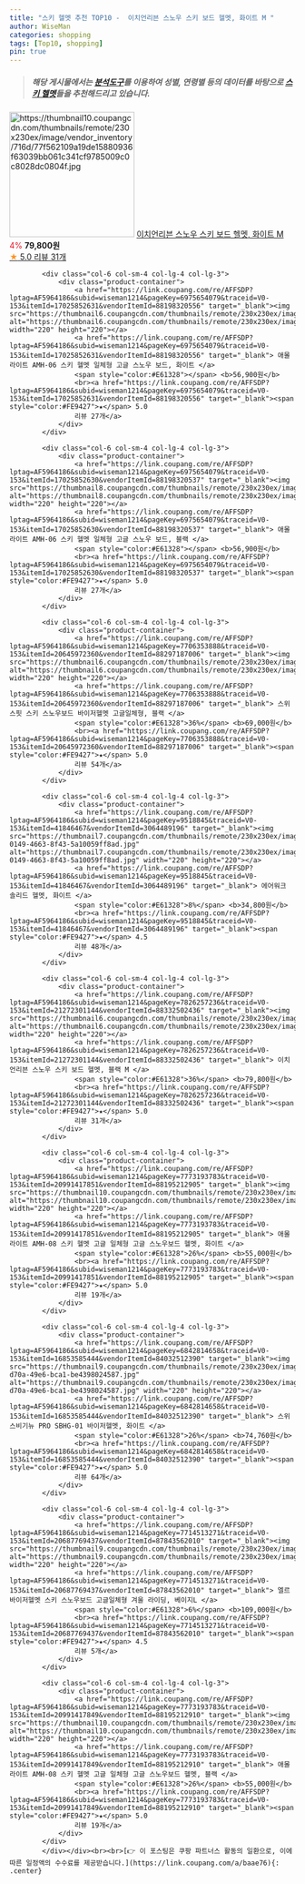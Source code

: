 ```yaml
---
title: "스키 헬멧 추천 TOP10 -  이치언리븐 스노우 스키 보드 헬멧, 화이트 M "
author: WiseMan
categories: shopping
tags: [Top10, shopping]
pin: true
---
```


> ##### 해당 게시물에서는 [**분석도구**](https://itemscout.io/)를 이용하여 **성별**, **연령별** 등의 데이터를 바탕으로 [**스키 헬멧**](https://link.coupang.com/a/baae76)들을 추천해드리고 있습니다.
<div class="container"><div class="row">
            <div class="col-6 col-sm-4 col-lg-4 col-lg-3">
                <div class="product-container">
                    <a href="https://link.coupang.com/re/AFFSDP?lptag=AF5964186&subid=wiseman1214&pageKey=7826257236&traceid=V0-153&itemId=21272301139&vendorItemId=88332502423" target="_blank"><img src="https://thumbnail10.coupangcdn.com/thumbnails/remote/230x230ex/image/vendor_inventory/716d/77f562109a19de15880936f63039bb061c341cf9785009c0c8028dc0804f.jpg" alt="https://thumbnail10.coupangcdn.com/thumbnails/remote/230x230ex/image/vendor_inventory/716d/77f562109a19de15880936f63039bb061c341cf9785009c0c8028dc0804f.jpg" width="220" height="220"></a>
                    <a href="https://link.coupang.com/re/AFFSDP?lptag=AF5964186&subid=wiseman1214&pageKey=7826257236&traceid=V0-153&itemId=21272301139&vendorItemId=88332502423" target="_blank"> 이치언리븐 스노우 스키 보드 헬멧, 화이트 M </a>
                    <span style="color:#E61328">4%</span> <b>79,800원</b>
                    <br><a href="https://link.coupang.com/re/AFFSDP?lptag=AF5964186&subid=wiseman1214&pageKey=7826257236&traceid=V0-153&itemId=21272301139&vendorItemId=88332502423" target="_blank"><span style="color:#FE9427">★</span> 5.0
                    리뷰 31개</a>
                </div>
            </div>
            
            <div class="col-6 col-sm-4 col-lg-4 col-lg-3">
                <div class="product-container">
                    <a href="https://link.coupang.com/re/AFFSDP?lptag=AF5964186&subid=wiseman1214&pageKey=6975654079&traceid=V0-153&itemId=17025852631&vendorItemId=88198320556" target="_blank"><img src="https://thumbnail6.coupangcdn.com/thumbnails/remote/230x230ex/image/vendor_inventory/f88c/eb1b8796003cfea282abbd91d84a92b5cfd69f17631d93771b9fca16ea7f.jpg" alt="https://thumbnail6.coupangcdn.com/thumbnails/remote/230x230ex/image/vendor_inventory/f88c/eb1b8796003cfea282abbd91d84a92b5cfd69f17631d93771b9fca16ea7f.jpg" width="220" height="220"></a>
                    <a href="https://link.coupang.com/re/AFFSDP?lptag=AF5964186&subid=wiseman1214&pageKey=6975654079&traceid=V0-153&itemId=17025852631&vendorItemId=88198320556" target="_blank"> 애몰라이트 AMH-06 스키 헬멧 일체형 고글 스노우 보드, 화이트 </a>
                    <span style="color:#E61328"></span> <b>56,900원</b>
                    <br><a href="https://link.coupang.com/re/AFFSDP?lptag=AF5964186&subid=wiseman1214&pageKey=6975654079&traceid=V0-153&itemId=17025852631&vendorItemId=88198320556" target="_blank"><span style="color:#FE9427">★</span> 5.0
                    리뷰 27개</a>
                </div>
            </div>
            
            <div class="col-6 col-sm-4 col-lg-4 col-lg-3">
                <div class="product-container">
                    <a href="https://link.coupang.com/re/AFFSDP?lptag=AF5964186&subid=wiseman1214&pageKey=6975654079&traceid=V0-153&itemId=17025852630&vendorItemId=88198320537" target="_blank"><img src="https://thumbnail8.coupangcdn.com/thumbnails/remote/230x230ex/image/vendor_inventory/7ed5/bd269f794d836556d2c967f350b01fd1053efe2b831217c438f0050a9459.jpg" alt="https://thumbnail8.coupangcdn.com/thumbnails/remote/230x230ex/image/vendor_inventory/7ed5/bd269f794d836556d2c967f350b01fd1053efe2b831217c438f0050a9459.jpg" width="220" height="220"></a>
                    <a href="https://link.coupang.com/re/AFFSDP?lptag=AF5964186&subid=wiseman1214&pageKey=6975654079&traceid=V0-153&itemId=17025852630&vendorItemId=88198320537" target="_blank"> 애몰라이트 AMH-06 스키 헬멧 일체형 고글 스노우 보드, 블랙 </a>
                    <span style="color:#E61328"></span> <b>56,900원</b>
                    <br><a href="https://link.coupang.com/re/AFFSDP?lptag=AF5964186&subid=wiseman1214&pageKey=6975654079&traceid=V0-153&itemId=17025852630&vendorItemId=88198320537" target="_blank"><span style="color:#FE9427">★</span> 5.0
                    리뷰 27개</a>
                </div>
            </div>
            
            <div class="col-6 col-sm-4 col-lg-4 col-lg-3">
                <div class="product-container">
                    <a href="https://link.coupang.com/re/AFFSDP?lptag=AF5964186&subid=wiseman1214&pageKey=7706353888&traceid=V0-153&itemId=20645972360&vendorItemId=88297187006" target="_blank"><img src="https://thumbnail6.coupangcdn.com/thumbnails/remote/230x230ex/image/vendor_inventory/33c8/ee5a35968834652ca12d7e3da81e5da0acbfdfc7d02e67e8721f30982e8f.jpg" alt="https://thumbnail6.coupangcdn.com/thumbnails/remote/230x230ex/image/vendor_inventory/33c8/ee5a35968834652ca12d7e3da81e5da0acbfdfc7d02e67e8721f30982e8f.jpg" width="220" height="220"></a>
                    <a href="https://link.coupang.com/re/AFFSDP?lptag=AF5964186&subid=wiseman1214&pageKey=7706353888&traceid=V0-153&itemId=20645972360&vendorItemId=88297187006" target="_blank"> 스위스핏 스키 스노우보드 바이저헬멧 고글일체형, 블랙 </a>
                    <span style="color:#E61328">36%</span> <b>69,000원</b>
                    <br><a href="https://link.coupang.com/re/AFFSDP?lptag=AF5964186&subid=wiseman1214&pageKey=7706353888&traceid=V0-153&itemId=20645972360&vendorItemId=88297187006" target="_blank"><span style="color:#FE9427">★</span> 5.0
                    리뷰 54개</a>
                </div>
            </div>
            
            <div class="col-6 col-sm-4 col-lg-4 col-lg-3">
                <div class="product-container">
                    <a href="https://link.coupang.com/re/AFFSDP?lptag=AF5964186&subid=wiseman1214&pageKey=9518845&traceid=V0-153&itemId=41846467&vendorItemId=3064489196" target="_blank"><img src="https://thumbnail7.coupangcdn.com/thumbnails/remote/230x230ex/image/vendor_inventory/images/2016/11/09/10/5/a6389fd0-0149-4663-8f43-5a10059ff8ad.jpg" alt="https://thumbnail7.coupangcdn.com/thumbnails/remote/230x230ex/image/vendor_inventory/images/2016/11/09/10/5/a6389fd0-0149-4663-8f43-5a10059ff8ad.jpg" width="220" height="220"></a>
                    <a href="https://link.coupang.com/re/AFFSDP?lptag=AF5964186&subid=wiseman1214&pageKey=9518845&traceid=V0-153&itemId=41846467&vendorItemId=3064489196" target="_blank"> 에어워크 솔리드 헬멧, 화이트 </a>
                    <span style="color:#E61328">8%</span> <b>34,800원</b>
                    <br><a href="https://link.coupang.com/re/AFFSDP?lptag=AF5964186&subid=wiseman1214&pageKey=9518845&traceid=V0-153&itemId=41846467&vendorItemId=3064489196" target="_blank"><span style="color:#FE9427">★</span> 4.5
                    리뷰 48개</a>
                </div>
            </div>
            
            <div class="col-6 col-sm-4 col-lg-4 col-lg-3">
                <div class="product-container">
                    <a href="https://link.coupang.com/re/AFFSDP?lptag=AF5964186&subid=wiseman1214&pageKey=7826257236&traceid=V0-153&itemId=21272301144&vendorItemId=88332502436" target="_blank"><img src="https://thumbnail6.coupangcdn.com/thumbnails/remote/230x230ex/image/vendor_inventory/42f1/dcd58cfb80720d707d33a6f5ae889d5999c33a59d6ed3d2983f9c37c03d1.jpg" alt="https://thumbnail6.coupangcdn.com/thumbnails/remote/230x230ex/image/vendor_inventory/42f1/dcd58cfb80720d707d33a6f5ae889d5999c33a59d6ed3d2983f9c37c03d1.jpg" width="220" height="220"></a>
                    <a href="https://link.coupang.com/re/AFFSDP?lptag=AF5964186&subid=wiseman1214&pageKey=7826257236&traceid=V0-153&itemId=21272301144&vendorItemId=88332502436" target="_blank"> 이치언리븐 스노우 스키 보드 헬멧, 블랙 M </a>
                    <span style="color:#E61328">36%</span> <b>79,800원</b>
                    <br><a href="https://link.coupang.com/re/AFFSDP?lptag=AF5964186&subid=wiseman1214&pageKey=7826257236&traceid=V0-153&itemId=21272301144&vendorItemId=88332502436" target="_blank"><span style="color:#FE9427">★</span> 5.0
                    리뷰 31개</a>
                </div>
            </div>
            
            <div class="col-6 col-sm-4 col-lg-4 col-lg-3">
                <div class="product-container">
                    <a href="https://link.coupang.com/re/AFFSDP?lptag=AF5964186&subid=wiseman1214&pageKey=7773193783&traceid=V0-153&itemId=20991417851&vendorItemId=88195212905" target="_blank"><img src="https://thumbnail10.coupangcdn.com/thumbnails/remote/230x230ex/image/vendor_inventory/6a6e/e9828a933e7d54b80d8dcc3d3e8108e2c2ca2cd30df7cb610aa7fd82b930.jpg" alt="https://thumbnail10.coupangcdn.com/thumbnails/remote/230x230ex/image/vendor_inventory/6a6e/e9828a933e7d54b80d8dcc3d3e8108e2c2ca2cd30df7cb610aa7fd82b930.jpg" width="220" height="220"></a>
                    <a href="https://link.coupang.com/re/AFFSDP?lptag=AF5964186&subid=wiseman1214&pageKey=7773193783&traceid=V0-153&itemId=20991417851&vendorItemId=88195212905" target="_blank"> 애몰라이트 AMH-08 스키 헬멧 고글 일체형 고글 스노우보드 헬멧, 화이트 </a>
                    <span style="color:#E61328">26%</span> <b>55,000원</b>
                    <br><a href="https://link.coupang.com/re/AFFSDP?lptag=AF5964186&subid=wiseman1214&pageKey=7773193783&traceid=V0-153&itemId=20991417851&vendorItemId=88195212905" target="_blank"><span style="color:#FE9427">★</span> 5.0
                    리뷰 19개</a>
                </div>
            </div>
            
            <div class="col-6 col-sm-4 col-lg-4 col-lg-3">
                <div class="product-container">
                    <a href="https://link.coupang.com/re/AFFSDP?lptag=AF5964186&subid=wiseman1214&pageKey=6842814658&traceid=V0-153&itemId=16853585444&vendorItemId=84032512390" target="_blank"><img src="https://thumbnail9.coupangcdn.com/thumbnails/remote/230x230ex/image/retail/images/2022/11/24/13/1/52ca3c0f-d70a-49e6-bca1-be4398024587.jpg" alt="https://thumbnail9.coupangcdn.com/thumbnails/remote/230x230ex/image/retail/images/2022/11/24/13/1/52ca3c0f-d70a-49e6-bca1-be4398024587.jpg" width="220" height="220"></a>
                    <a href="https://link.coupang.com/re/AFFSDP?lptag=AF5964186&subid=wiseman1214&pageKey=6842814658&traceid=V0-153&itemId=16853585444&vendorItemId=84032512390" target="_blank"> 스위스비기뉴 PRO SBHG-01 바이저헬멧, 화이트 </a>
                    <span style="color:#E61328">26%</span> <b>74,760원</b>
                    <br><a href="https://link.coupang.com/re/AFFSDP?lptag=AF5964186&subid=wiseman1214&pageKey=6842814658&traceid=V0-153&itemId=16853585444&vendorItemId=84032512390" target="_blank"><span style="color:#FE9427">★</span> 5.0
                    리뷰 64개</a>
                </div>
            </div>
            
            <div class="col-6 col-sm-4 col-lg-4 col-lg-3">
                <div class="product-container">
                    <a href="https://link.coupang.com/re/AFFSDP?lptag=AF5964186&subid=wiseman1214&pageKey=7714513271&traceid=V0-153&itemId=20687769437&vendorItemId=87843562010" target="_blank"><img src="https://thumbnail9.coupangcdn.com/thumbnails/remote/230x230ex/image/vendor_inventory/8299/b5ea7609e356e96056ffafb5d49aa6a7361d9dbdfe2629d6e4a44b12d9d8.jpg" alt="https://thumbnail9.coupangcdn.com/thumbnails/remote/230x230ex/image/vendor_inventory/8299/b5ea7609e356e96056ffafb5d49aa6a7361d9dbdfe2629d6e4a44b12d9d8.jpg" width="220" height="220"></a>
                    <a href="https://link.coupang.com/re/AFFSDP?lptag=AF5964186&subid=wiseman1214&pageKey=7714513271&traceid=V0-153&itemId=20687769437&vendorItemId=87843562010" target="_blank"> 엘르 바이저헬멧 스키 스노우보드 고글일체형 겨울 라이딩, 베이지L </a>
                    <span style="color:#E61328">6%</span> <b>109,000원</b>
                    <br><a href="https://link.coupang.com/re/AFFSDP?lptag=AF5964186&subid=wiseman1214&pageKey=7714513271&traceid=V0-153&itemId=20687769437&vendorItemId=87843562010" target="_blank"><span style="color:#FE9427">★</span> 4.5
                    리뷰 5개</a>
                </div>
            </div>
            
            <div class="col-6 col-sm-4 col-lg-4 col-lg-3">
                <div class="product-container">
                    <a href="https://link.coupang.com/re/AFFSDP?lptag=AF5964186&subid=wiseman1214&pageKey=7773193783&traceid=V0-153&itemId=20991417849&vendorItemId=88195212910" target="_blank"><img src="https://thumbnail10.coupangcdn.com/thumbnails/remote/230x230ex/image/vendor_inventory/f02b/a9f5e68e7e2a659d48abd72c6782ecf2f785fa7ca920115ddb6ea6cfba7b.jpg" alt="https://thumbnail10.coupangcdn.com/thumbnails/remote/230x230ex/image/vendor_inventory/f02b/a9f5e68e7e2a659d48abd72c6782ecf2f785fa7ca920115ddb6ea6cfba7b.jpg" width="220" height="220"></a>
                    <a href="https://link.coupang.com/re/AFFSDP?lptag=AF5964186&subid=wiseman1214&pageKey=7773193783&traceid=V0-153&itemId=20991417849&vendorItemId=88195212910" target="_blank"> 애몰라이트 AMH-08 스키 헬멧 고글 일체형 고글 스노우보드 헬멧, 블랙 </a>
                    <span style="color:#E61328">26%</span> <b>55,000원</b>
                    <br><a href="https://link.coupang.com/re/AFFSDP?lptag=AF5964186&subid=wiseman1214&pageKey=7773193783&traceid=V0-153&itemId=20991417849&vendorItemId=88195212910" target="_blank"><span style="color:#FE9427">★</span> 5.0
                    리뷰 19개</a>
                </div>
            </div>
            </div></div><br><br>[👉 이 포스팅은 쿠팡 파트너스 활동의 일환으로, 이에 따른 일정액의 수수료를 제공받습니다.](https://link.coupang.com/a/baae76){: .center}